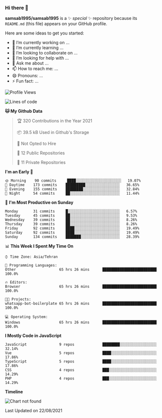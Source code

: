 ### Hi there 👋

**samsab1995/samsab1995** is a ✨ _special_ ✨ repository because its `README.md` (this file) appears on your GitHub profile.

Here are some ideas to get you started:

- 🔭 I’m currently working on ...
- 🌱 I’m currently learning ...
- 👯 I’m looking to collaborate on ...
- 🤔 I’m looking for help with ...
- 💬 Ask me about ...
- 📫 How to reach me: ...
- 😄 Pronouns: ...
- ⚡ Fun fact: ...

<!--START_SECTION:waka-->
![Profile Views](http://img.shields.io/badge/Profile%20Views-0-blue)

![Lines of code](https://img.shields.io/badge/From%20Hello%20World%20I%27ve%20Written-475187%20lines%20of%20code-blue)

**🐱 My Github Data** 

> 🏆 320 Contributions in the Year 2021
 > 
> 📦 39.5 kB Used in Github's Storage 
 > 
> 🚫 Not Opted to Hire
 > 
> 📜 12 Public Repositories 
 > 
> 🔑 11 Private Repositories  
 > 
**I'm an Early 🐤** 

```text
🌞 Morning    90 commits     ████░░░░░░░░░░░░░░░░░░░░░   19.07% 
🌆 Daytime    173 commits    █████████░░░░░░░░░░░░░░░░   36.65% 
🌃 Evening    155 commits    ████████░░░░░░░░░░░░░░░░░   32.84% 
🌙 Night      54 commits     ██░░░░░░░░░░░░░░░░░░░░░░░   11.44%

```
📅 **I'm Most Productive on Sunday** 

```text
Monday       31 commits     █░░░░░░░░░░░░░░░░░░░░░░░░   6.57% 
Tuesday      45 commits     ██░░░░░░░░░░░░░░░░░░░░░░░   9.53% 
Wednesday    39 commits     ██░░░░░░░░░░░░░░░░░░░░░░░   8.26% 
Thursday     39 commits     ██░░░░░░░░░░░░░░░░░░░░░░░   8.26% 
Friday       92 commits     ████░░░░░░░░░░░░░░░░░░░░░   19.49% 
Saturday     92 commits     ████░░░░░░░░░░░░░░░░░░░░░   19.49% 
Sunday       134 commits    ███████░░░░░░░░░░░░░░░░░░   28.39%

```


📊 **This Week I Spent My Time On** 

```text
⌚︎ Time Zone: Asia/Tehran

💬 Programming Languages: 
Other                    65 hrs 26 mins      █████████████████████████   100.0%

🔥 Editors: 
Browser                  65 hrs 26 mins      █████████████████████████   100.0%

🐱‍💻 Projects: 
whatsapp-bot-boilerplate 65 hrs 26 mins      █████████████████████████   100.0%

💻 Operating System: 
Windows                  65 hrs 26 mins      █████████████████████████   100.0%

```

**I Mostly Code in JavaScript** 

```text
JavaScript               9 repos             ████████░░░░░░░░░░░░░░░░░   32.14% 
Vue                      5 repos             ████░░░░░░░░░░░░░░░░░░░░░   17.86% 
TypeScript               5 repos             ████░░░░░░░░░░░░░░░░░░░░░   17.86% 
CSS                      4 repos             ███░░░░░░░░░░░░░░░░░░░░░░   14.29% 
PHP                      4 repos             ███░░░░░░░░░░░░░░░░░░░░░░   14.29%

```


**Timeline**

![Chart not found](https://raw.githubusercontent.com/samsab1995/samsab1995/main/charts/bar_graph.png) 


 Last Updated on 22/08/2021
<!--END_SECTION:waka-->
